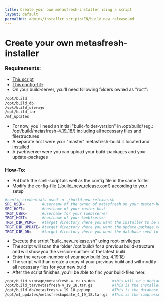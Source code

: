 ```yaml
---
title: Create your own metasfresh-installer using a script
layout: default
permalink: admins/installer_scripts/EN/build_new_release.md
---
```


# Create your own metasfresh-installer
### Requirements:
   * [This script](https://github.com/metasfresh/metasfresh-scripts/blob/master/admin/installer_scripts/build_new_release.sh)
   * [This config-file](https://github.com/metasfresh/metasfresh-scripts/blob/master/admin/installer_scripts/.build_new_release.conf)
   * On your build-server, you'll need following folders owned as "root":
```sh
/opt/build
/opt/build_db
/opt/build_storage
/opt/build_tar
/mf_updates
```   
   * For now, you'll need an initial "build-folder-version" in /opt/build/ (eg.: /opt/build/metasfresh-4_19_18/) including all necessary files and filestructures
   * A separate host were your "master" metasfresh-build is located and installed
   * A (web)server were you can upload your build-packages and your update-packages

### How-To:
   * Put both the shell-script als well as the config file in the same folder
   * Modify the config-file (./build_new_release.conf) according to your setup
   
```sh
#config credentials used in ./build_new_release.sh
SRC_USER=        #username of the owner of metasfresh on your master-host (usually "metasfresh")
SRC_HOST=        #hostname of your master-host
TRGT_USER=       #username for your (web)server
TRGT_HOST=       #hostname of your (web)server
TRGT_DIR_PCKG=   #target directory where you want the installer to be uploaded to
TRGT_DIR_UPDATE= #target directory where you want the update-package to be uploaded to
TRGT_DIR_DB=     #target directory where you want the database-seed to be uploaded to
```
   * Execute the script "build_new_release.sh" using root-privileges
   * The script will scan the folder /opt/build/ for a previous build-structure and will show you the version-number of the latest build
   * Enter the version-number of your new build (eg. 4.19.18)
   * The script will than create a copy of your previous build and will modify all necessary files for your new build
   * After the script finishes, you'll be able to find your build-files here:
```sh
/opt/build_storage/metasfresh-4_19_18.deb        #This will be a debian package wich will be used in the tar-archive
/opt/build_tar/metasfresh-4_19_18.tar.gz         #This is the installer-tar-file
/opt/build_db/metasfresh-4_19_18.pgdump          #This is the database-seed stored in native PostgreSQL-Format (pg_dump -Fc ...)
/opt/mf_updates/metasfreshupdate_4_19_18.tar.gz  #This is the compressed update-package you can use to rollout any metasfresh-installation to this version
```
